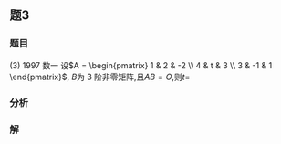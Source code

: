 ## 题3
### 题目
(3) 1997 数一 
设$A = \begin{pmatrix} 1 & 2 & -2 \\ 4 & t & 3 \\ 3 & -1 & 1 \end{pmatrix}$, $B$为 3 阶非零矩阵,且$AB = O$,则$t =$
### 分析

### 解